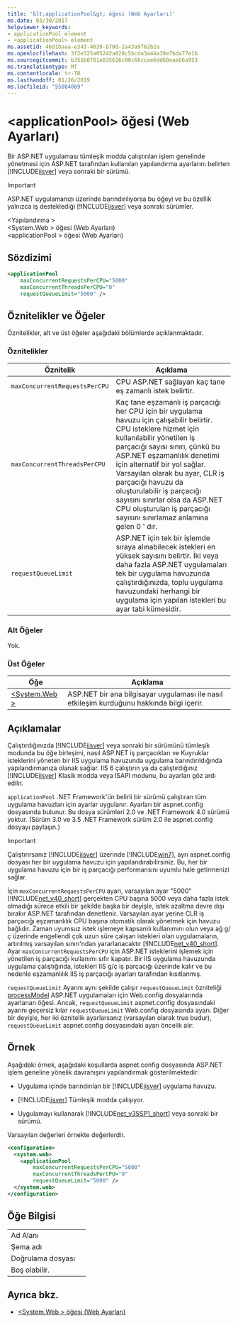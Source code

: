 ```yaml
---
title: '&lt;applicationPool&gt; öğesi (Web Ayarları)'
ms.date: 03/30/2017
helpviewer_keywords:
- applicationPool element
- <applicationPool> element
ms.assetid: 46d1baaa-e343-4639-b70d-2a43a9f62b2a
ms.openlocfilehash: 3f2e325a05242a028c5bcda3a44a38e7bda77e1b
ms.sourcegitcommit: b351b0781a035616c90c68ccae6dd60aae66a953
ms.translationtype: MT
ms.contentlocale: tr-TR
ms.lasthandoff: 01/26/2019
ms.locfileid: "55084009"
---
```

# <a name="ltapplicationpoolgt-element-web-settings"></a>&lt;applicationPool&gt; öğesi (Web Ayarları)
Bir ASP.NET uygulaması tümleşik modda çalıştırılan işlem genelinde yönetmesi için ASP.NET tarafından kullanılan yapılandırma ayarlarını belirten [!INCLUDE[iisver](../../../../../includes/iisver-md.md)] veya sonraki bir sürümü.  
  
> [!IMPORTANT]
>  ASP.NET uygulamanızı üzerinde barındırılıyorsa bu öğeyi ve bu özellik yalnızca iş desteklediği [!INCLUDE[iisver](../../../../../includes/iisver-md.md)] veya sonraki sürümler.  
  
 \<Yapılandırma >  
\<System.Web > öğesi (Web Ayarları)  
\<applicationPool > öğesi (Web Ayarları)  
  
## <a name="syntax"></a>Sözdizimi  
  
```xml  
<applicationPool   
    maxConcurrentRequestsPerCPU="5000"   
    maxConcurrentThreadsPerCPU="0"   
    requestQueueLimit="5000" />  
```  
  
## <a name="attributes-and-elements"></a>Öznitelikler ve Öğeler  
 Öznitelikler, alt ve üst öğeler aşağıdaki bölümlerde açıklanmaktadır.  
  
### <a name="attributes"></a>Öznitelikler  
  
|Öznitelik|Açıklama|  
|---------------|-----------------|  
|`maxConcurrentRequestsPerCPU`|CPU ASP.NET sağlayan kaç tane eş zamanlı istek belirtir.|  
|`maxConcurrentThreadsPerCPU`|Kaç tane eşzamanlı iş parçacığı her CPU için bir uygulama havuzu için çalışabilir belirtir. CPU isteklere hizmet için kullanılabilir yönetilen iş parçacığı sayısı sınırı, çünkü bu ASP.NET eşzamanlılık denetimi için alternatif bir yol sağlar. Varsayılan olarak bu ayar, CLR iş parçacığı havuzu da oluşturulabilir iş parçacığı sayısını sınırlar olsa da ASP.NET CPU oluşturulan iş parçacığı sayısını sınırlamaz anlamına gelen 0 ' dır.|  
|`requestQueueLimit`|ASP.NET için tek bir işlemde sıraya alınabilecek istekleri en yüksek sayısını belirtir. İki veya daha fazla ASP.NET uygulamaları tek bir uygulama havuzunda çalıştırdığınızda, toplu uygulama havuzundaki herhangi bir uygulama için yapılan istekleri bu ayar tabi kümesidir.|  
  
### <a name="child-elements"></a>Alt Öğeler  
 Yok.  
  
### <a name="parent-elements"></a>Üst Öğeler  
  
|Öğe|Açıklama|  
|-------------|-----------------|  
|[\<System.Web >](../../../../../docs/framework/configure-apps/file-schema/web/system-web-element-web-settings.md)|ASP.NET bir ana bilgisayar uygulaması ile nasıl etkileşim kurduğunu hakkında bilgi içerir.|  
  
## <a name="remarks"></a>Açıklamalar  
 Çalıştırdığınızda [!INCLUDE[iisver](../../../../../includes/iisver-md.md)] veya sonraki bir sürümünü tümleşik modunda bu öğe birleşimi, nasıl ASP.NET iş parçacıkları ve Kuyruklar isteklerini yöneten bir IIS uygulama havuzunda uygulama barındırıldığında yapılandırmanıza olanak sağlar. IIS 6 çalıştırın ya da çalıştırdığınız [!INCLUDE[iisver](../../../../../includes/iisver-md.md)] Klasik modda veya ISAPI modunu, bu ayarları göz ardı edilir.  
  
 `applicationPool` .NET Framework'ün belirli bir sürümü çalıştıran tüm uygulama havuzları için ayarlar uygulanır. Ayarları bir aspnet.config dosyasında bulunur. Bu dosya sürümleri 2.0 ve .NET Framework 4.0 sürümü yoktur. (Sürüm 3.0 ve 3.5 .NET Framework sürüm 2.0 ile aspnet.config dosyayı paylaşın.)  
  
> [!IMPORTANT]
>  Çalıştırırsanız [!INCLUDE[iisver](../../../../../includes/iisver-md.md)] üzerinde [!INCLUDE[win7](../../../../../includes/win7-md.md)], ayrı aspnet.config dosyası her bir uygulama havuzu için yapılandırabilirsiniz. Bu, her bir uygulama havuzu için bir iş parçacığı performansını uyumlu hale getirmenizi sağlar.  
  
 İçin `maxConcurrentRequestsPerCPU` ayarı, varsayılan ayar "5000" [!INCLUDE[net_v40_short](../../../../../includes/net-v40-short-md.md)] gerçekten CPU başına 5000 veya daha fazla istek olmadığı sürece etkili bir şekilde başka bir deyişle, istek azaltma devre dışı bırakır ASP.NET tarafından denetlenir. Varsayılan ayar yerine CLR iş parçacığı eşzamanlılık CPU başına otomatik olarak yönetmek için havuzu bağlıdır. Zaman uyumsuz istek işlemeye kapsamlı kullanımını olun veya ağ g/ç üzerinde engellendi çok uzun süre çalışan istekleri olan uygulamaların, artırılmış varsayılan sınırı'ndan yararlanacaktır [!INCLUDE[net_v40_short](../../../../../includes/net-v40-short-md.md)]. Ayar `maxConcurrentRequestsPerCPU` için ASP.NET isteklerini işlemek için yönetilen iş parçacığı kullanımı sıfır kapatır. Bir IIS uygulama havuzunda uygulama çalıştığında, istekleri IIS g/ç iş parçacığı üzerinde kalır ve bu nedenle eşzamanlılık IIS iş parçacığı ayarları tarafından kısıtlanmış.  
  
 `requestQueueLimit` Ayarını aynı şekilde çalışır `requestQueueLimit` özniteliği [processModel](https://msdn.microsoft.com/library/4b8fe20e-74c8-4566-b72c-ce5f83c8e32d) ASP.NET uygulamaları için Web.config dosyalarında ayarlanan öğesi. Ancak, `requestQueueLimit` aspnet.config dosyasındaki ayarını geçersiz kılar `requestQueueLimit` Web.config dosyasında ayarı. Diğer bir deyişle, her iki öznitelik ayarlarsanız (varsayılan olarak true budur), `requestQueueLimit` aspnet.config dosyasındaki ayarı öncelik alır.  
  
## <a name="example"></a>Örnek  
 Aşağıdaki örnek, aşağıdaki koşullarda aspnet.config dosyasında ASP.NET işlem geneline yönelik davranışını yapılandırmak gösterilmektedir:  
  
-   Uygulama içinde barındırılan bir [!INCLUDE[iisver](../../../../../includes/iisver-md.md)] uygulama havuzu.  
  
-   [!INCLUDE[iisver](../../../../../includes/iisver-md.md)] Tümleşik modda çalışıyor.  
  
-   Uygulamayı kullanarak [!INCLUDE[net_v35SP1_short](../../../../../includes/net-v35sp1-short-md.md)] veya sonraki bir sürümü.  
  
 Varsayılan değerleri örnekte değerlerdir.  
  
```xml  
<configuration>  
  <system.web>  
    <applicationPool   
        maxConcurrentRequestsPerCPU="5000"  
        maxConcurrentThreadsPerCPU="0"   
        requestQueueLimit="5000" />  
  </system.web>  
</configuration>  
```  
  
## <a name="element-information"></a>Öğe Bilgisi  
  
|||  
|-|-|  
|Ad Alanı||  
|Şema adı||  
|Doğrulama dosyası||  
|Boş olabilir.||  
  
## <a name="see-also"></a>Ayrıca bkz.
- [\<System.Web > öğesi (Web Ayarları)](../../../../../docs/framework/configure-apps/file-schema/web/system-web-element-web-settings.md)
